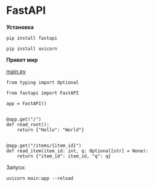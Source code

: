 <h1>FastAPI</h1>

**Установка**

```shell
pip install fastapi
```

```shell
pip install uvicorn
```


**Привет мир**

<a href="/main.py">main.py</a>

```shell
from typing import Optional

from fastapi import FastAPI

app = FastAPI()


@app.get("/")
def read_root():
    return {"Hello": "World"}


@app.get("/items/{item_id}")
def read_item(item_id: int, q: Optional[str] = None):
    return {"item_id": item_id, "q": q}
```

Запуск:

```shell
uvicorn main:app --reload
```